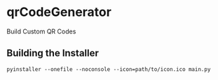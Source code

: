 # qrCodeGenerator
Build Custom QR Codes

## Building the Installer

```
pyinstaller --onefile --noconsole --icon=path/to/icon.ico main.py
```
